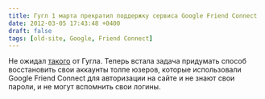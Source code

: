 ```yaml
---
title: Гугл 1 марта прекратил поддержку сервиса Google Friend Connect
date: 2012-03-05 17:43:48 +0400
draft: false
tags: [old-site, Google, Friend Connect]
---
```

Не ожидал [такого](http://googleblog.blogspot.com/2011/11/more-spring-cleaning-out-of-season.html) от Гугла. Теперь встала задача придумать способ восстановить свои аккаунты толпе юзеров, которые использовали Google Friend Connect для авторизации на сайте и не знают свои пароли, и не могут вспомнить свои логины.
<!--more-->